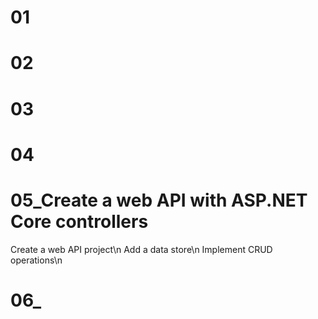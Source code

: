 # 01

# 02

# 03

# 04

# 05_Create a web API with ASP.NET Core controllers
Create a web API project\n
Add a data store\n
Implement CRUD operations\n

# 06_
